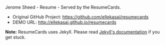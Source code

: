 Jerome Sheed - Resume - Served by the ResumeCards.


* Original GitHub Project: https://github.com/ellekasai/resumecards
* DEMO URL: http://ellekasai.github.io/resumecards


**Note:** ResumeCards uses Jekyll. Please read [Jekyll's documentation](http://jekyllrb.com/) if you get stuck.
